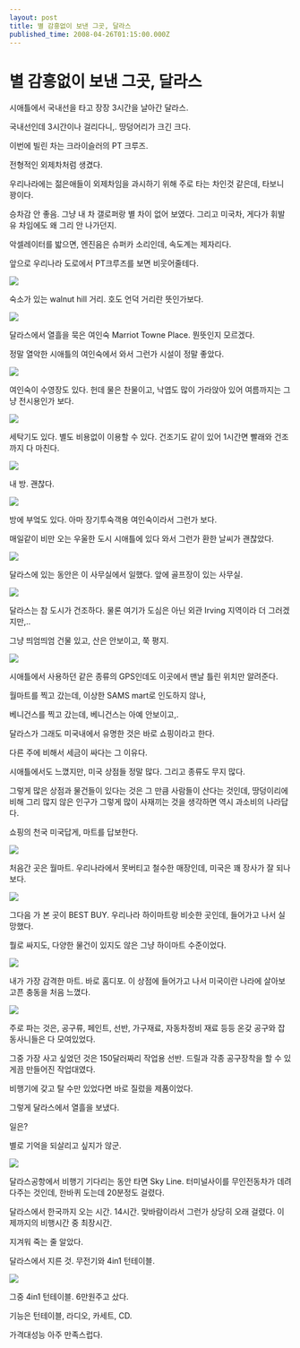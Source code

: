 ```yaml
---
layout: post
title: 별 감흥없이 보낸 그곳, 달라스
published_time: 2008-04-26T01:15:00.000Z
---
```


# 별 감흥없이 보낸 그곳, 달라스


시애틀에서 국내선을 타고 장장 3시간을 날아간 달라스.

국내선인데 3시간이나 걸리다니,. 땅덩어리가 크긴 크다.

이번에 빌린 차는 크라이슬러의 PT 크루즈.

전형적인 외제차처럼 생겼다.

우리나라에는 젊은애들이 외제차임을 과시하기 위해 주로 타는 차인것 같은데, 타보니 꽝이다.

승차감 안 좋음. 그냥 내 차 갤로퍼랑 별 차이 없어 보였다. 그리고 미국차, 게다가 휘발유 차임에도 왜 그리 안 나가던지.

악셀레이터를 밟으면, 엔진음은 슈퍼카 소리인데, 속도계는 제자리다.

앞으로 우리나라 도로에서 PT크루즈를 보면 비웃어줄테다.

![](../pds/200902/04/80/a0109780_49897884ea698.jpg)

숙소가 있는 walnut hill 거리. 호도 언덕 거리란 뜻인가보다.

![](../pds/200902/04/80/a0109780_4989788508ac5.jpg)

달라스에서 열흘을 묵은 여인숙 Marriot Towne Place. 뭔뜻인지 모르겠다.

정말 열악한 시애틀의 여인숙에서 와서 그런가 시설이 정말 좋았다.

![](../pds/200902/04/80/a0109780_498978851ef2f.jpg)

여인숙이 수영장도 있다. 헌데 물은 찬물이고, 낙엽도 많이 가라앉아 있어 여름까지는 그냥 전시용인가 보다.

![](../pds/200902/04/80/a0109780_498978853fbb4.jpg)

세탁기도 있다. 별도 비용없이 이용할 수 있다. 건조기도 같이 있어 1시간면 빨래와 건조까지 다 마친다.

![](../pds/200902/04/80/a0109780_498978855512d.jpg)

내 방. 괜찮다.

![](../pds/200902/04/80/a0109780_4989788566afc.jpg)

방에 부엌도 있다. 아마 장기투숙객용 여인숙이라서 그런가 보다.

매일같이 비만 오는 우울한 도시 시애틀에 있다 와서 그런가 환한 날씨가 괜찮았다.

![](../pds/200902/04/80/a0109780_498978857d473.jpg)

달라스에 있는 동안은 이 사무실에서 일했다. 앞에 골프장이 있는 사무실.

![](../pds/200902/04/80/a0109780_498978859b8d4.jpg)

달라스는 참 도시가 건조하다. 물론 여기가 도심은 아닌 외관 Irving 지역이라 더 그러겠지만,..

그냥 띄엄띄엄 건물 있고, 산은 안보이고, 쭉 평지.

![](../pds/200902/04/80/a0109780_49897885b124e.jpg)

시애틀에서 사용하던 같은 종류의 GPS인데도 이곳에서 맨날 틀린 위치만 알려준다.

월마트를 찍고 갔는데, 이상한 SAMS mart로 인도하지 않나,

베니건스를 찍고 갔는데, 베니건스는 아예 안보이고,.

달라스가 그래도 미국내에서 유명한 것은 바로 쇼핑이라고 한다.

다른 주에 비해서 세금이 싸다는 그 이유다.

시애틀에서도 느꼈지만, 미국 상점들 정말 많다. 그리고 종류도 무지 많다.

그렇게 많은 상점과 물건들이 있다는 것은 그 만큼 사람들이 산다는 것인데, 땅덩이리에 비해 그리 많지 않은 인구가 그렇게 많이 사재끼는 것을 생각하면 역시 과소비의 나라답다.

쇼핑의 천국 미국답게, 마트를 답보한다.

![](../pds/200902/04/80/a0109780_49897885c9444.jpg)

처음간 곳은 월마트. 우리나라에서 못버티고 철수한 매장인데, 미국은 꽤 장사가 잘 되나 보다.

![](../pds/200902/04/80/a0109780_498978860863a.jpg)

그다음 가 본 곳이 BEST BUY. 우리나라 하이마트랑 비슷한 곳인데, 들어가고 나서 실망했다.

뭘로 싸지도, 다양한 물건이 있지도 않은 그냥 하이마트 수준이었다.

![](../pds/200902/04/80/a0109780_4989788622ce6.jpg)

내가 가장 감격한 마트. 바로 홈디포. 이 상점에 들어가고 나서 미국이란 나라에 살아보고픈 충동을 처음 느꼈다.

![](../pds/200902/04/80/a0109780_498978863e5d9.jpg)

주로 파는 것은, 공구류, 페인트, 선반, 가구재료, 자동차정비 재료 등등 온갖 공구와 잡동사니들은 다 모여있었다.

그중 가장 사고 싶었던 것은 150달러짜리 작업용 선반. 드릴과 각종 공구장착을 할 수 있게끔 만들어진 작업대였다.

비행기에 갖고 탈 수만 있었다면 바로 질렀을 제품이었다.

그렇게 달라스에서 열흘을 보냈다.

일은?

별로 기억을 되살리고 싶지가 않군.

![](../pds/200902/04/80/a0109780_498978865f242.jpg)

달라스공항에서 비행기 기다리는 동안 타면 Sky Line. 터미널사이를 무인전동차가 데려다주는 것인데, 한바퀴 도는데 20분정도 걸렸다.

달라스에서 한국까지 오는 시간. 14시간. 맞바람이라서 그런가 상당히 오래 걸렸다. 이제까지의 비행시간 중 최장시간.

지겨워 죽는 줄 알았다.

달라스에서 지른 것. 무전기와 4in1 턴테이블.

![](../pds/200902/04/80/a0109780_49897886753b8.jpg)

그중 4in1 턴테이블. 6만원주고 샀다.

기능은 턴테이블, 라디오, 카세트, CD.

가격대성능 아주 만족스럽다.


